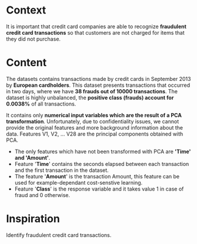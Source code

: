 # Context 
It is important that credit card companies are able to
recognize **fraudulent credit card transactions** so that customers are not
charged for items that they did not purchase.

# Content 
The datasets contains transactions made by credit cards in
September 2013 by **European cardholders**. This dataset presents
transactions that occurred in two days, where we have **38 frauds out of
10000 transactions**. The dataset is highly unbalanced, the **positive class
(frauds) account for 0.0038%** of all transactions.

It contains only **numerical input variables which are the result of a PCA transformation**. Unfortunately, due to confidentiality issues, we cannot provide the original features and more background information about the data. Features V1, V2, ... V28 are the principal components obtained with PCA.

- The only features which have not been transformed with PCA are **'Time' and 'Amount'**.
- Feature '**Time**' contains the seconds elapsed between each transaction and the first transaction in the dataset.
- The feature '**Amount**' is the transaction Amount, this feature can be used for example-dependant cost-senstive learning.
- Feature '**Class**' is the response variable and it takes value 1 in case of fraud and 0 otherwise.

# Inspiration 
Identify fraudulent credit card transactions.